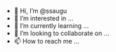 - 👋 Hi, I’m @ssaugu
- 👀 I’m interested in ...
- 🌱 I’m currently learning ...
- 💞️ I’m looking to collaborate on ...
- 📫 How to reach me ...

<!---
ssaugu/ssaugu is a ✨ special ✨ repository because its `README.md` (this file) appears on your GitHub profile.
You can click the Preview link to take a look at your changes.
--->
